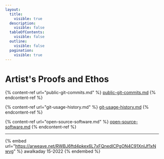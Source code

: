 ```yaml
---
layout:
  title:
    visible: true
  description:
    visible: false
  tableOfContents:
    visible: false
  outline:
    visible: false
  pagination:
    visible: true
---
```


# Artist's Proofs and Ethos

{% content-ref url="public-git-commits.md" %}
[public-git-commits.md](public-git-commits.md)
{% endcontent-ref %}

{% content-ref url="git-usage-history.md" %}
[git-usage-history.md](git-usage-history.md)
{% endcontent-ref %}

{% content-ref url="open-source-software.md" %}
[open-source-software.md](open-source-software.md)
{% endcontent-ref %}



***



{% embed url="https://arweave.net/RWBJ6ftd4pkex6L7xFQnedICPgON4C91XnIJf1xNwvg" %}
awalkaday 15-2022
{% endembed %}

